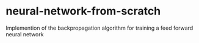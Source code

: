 # neural-network-from-scratch
Implemention of the backpropagation algorithm for training a feed forward neural network
